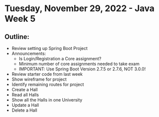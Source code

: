 # Tuesday, November 29, 2022 - Java Week 5

## Outline:
- Review setting up Spring Boot Project
- Announcements:
    - Is Login/Registration a Core assignment?
    - Minimum number of core assignments needed to take exam
    - IMPORTANT: Use Spring Boot Version 2.7.5 or 2.7.6, NOT 3.0.0!
- Review starter code from last week
- Show wireframe for project
- Identify remaining routes for project
- Create a Hall
- Read all Halls
- Show all the Halls in one University
- Update a Hall
- Delete a Hall